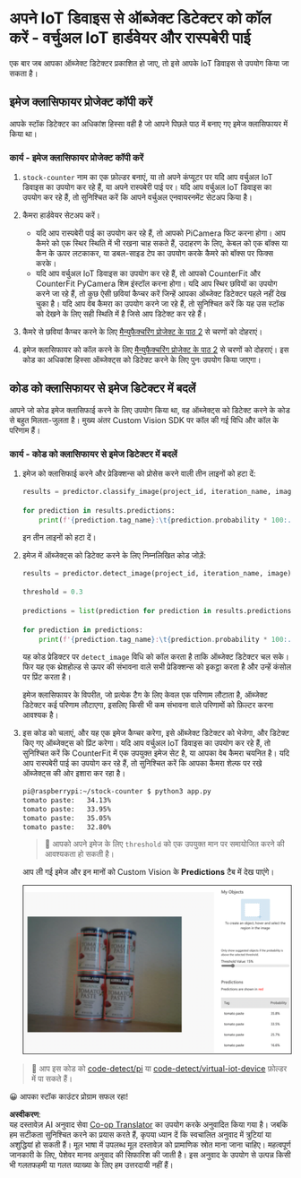<!--
CO_OP_TRANSLATOR_METADATA:
{
  "original_hash": "a3fdfec1d1e2cb645ea11c2930b51299",
  "translation_date": "2025-08-25T16:19:59+00:00",
  "source_file": "5-retail/lessons/2-check-stock-device/single-board-computer-object-detector.md",
  "language_code": "hi"
}
-->
# अपने IoT डिवाइस से ऑब्जेक्ट डिटेक्टर को कॉल करें - वर्चुअल IoT हार्डवेयर और रास्पबेरी पाई

एक बार जब आपका ऑब्जेक्ट डिटेक्टर प्रकाशित हो जाए, तो इसे आपके IoT डिवाइस से उपयोग किया जा सकता है।

## इमेज क्लासिफायर प्रोजेक्ट कॉपी करें

आपके स्टॉक डिटेक्टर का अधिकांश हिस्सा वही है जो आपने पिछले पाठ में बनाए गए इमेज क्लासिफायर में किया था।

### कार्य - इमेज क्लासिफायर प्रोजेक्ट कॉपी करें

1. `stock-counter` नाम का एक फ़ोल्डर बनाएं, या तो अपने कंप्यूटर पर यदि आप वर्चुअल IoT डिवाइस का उपयोग कर रहे हैं, या अपने रास्पबेरी पाई पर। यदि आप वर्चुअल IoT डिवाइस का उपयोग कर रहे हैं, तो सुनिश्चित करें कि आपने वर्चुअल एनवायरनमेंट सेटअप किया है।

1. कैमरा हार्डवेयर सेटअप करें।

    * यदि आप रास्पबेरी पाई का उपयोग कर रहे हैं, तो आपको PiCamera फिट करना होगा। आप कैमरे को एक स्थिर स्थिति में भी रखना चाह सकते हैं, उदाहरण के लिए, केबल को एक बॉक्स या कैन के ऊपर लटकाकर, या डबल-साइड टेप का उपयोग करके कैमरे को बॉक्स पर फिक्स करके।
    * यदि आप वर्चुअल IoT डिवाइस का उपयोग कर रहे हैं, तो आपको CounterFit और CounterFit PyCamera शिम इंस्टॉल करना होगा। यदि आप स्थिर छवियों का उपयोग करने जा रहे हैं, तो कुछ ऐसी छवियां कैप्चर करें जिन्हें आपका ऑब्जेक्ट डिटेक्टर पहले नहीं देख चुका है। यदि आप वेब कैमरा का उपयोग करने जा रहे हैं, तो सुनिश्चित करें कि यह उस स्टॉक को देखने के लिए सही स्थिति में है जिसे आप डिटेक्ट कर रहे हैं।

1. कैमरे से छवियां कैप्चर करने के लिए [मैन्युफैक्चरिंग प्रोजेक्ट के पाठ 2](../../../4-manufacturing/lessons/2-check-fruit-from-device/README.md#task---capture-an-image-using-an-iot-device) से चरणों को दोहराएं।

1. इमेज क्लासिफायर को कॉल करने के लिए [मैन्युफैक्चरिंग प्रोजेक्ट के पाठ 2](../../../4-manufacturing/lessons/2-check-fruit-from-device/README.md#task---classify-images-from-your-iot-device) से चरणों को दोहराएं। इस कोड का अधिकांश हिस्सा ऑब्जेक्ट्स को डिटेक्ट करने के लिए पुनः उपयोग किया जाएगा।

## कोड को क्लासिफायर से इमेज डिटेक्टर में बदलें

आपने जो कोड इमेज क्लासिफाई करने के लिए उपयोग किया था, वह ऑब्जेक्ट्स को डिटेक्ट करने के कोड से बहुत मिलता-जुलता है। मुख्य अंतर Custom Vision SDK पर कॉल की गई विधि और कॉल के परिणाम हैं।

### कार्य - कोड को क्लासिफायर से इमेज डिटेक्टर में बदलें

1. इमेज को क्लासिफाई करने और प्रेडिक्शन्स को प्रोसेस करने वाली तीन लाइनों को हटा दें:

    ```python
    results = predictor.classify_image(project_id, iteration_name, image)
    
    for prediction in results.predictions:
        print(f'{prediction.tag_name}:\t{prediction.probability * 100:.2f}%')
    ```

    इन तीन लाइनों को हटा दें।

1. इमेज में ऑब्जेक्ट्स को डिटेक्ट करने के लिए निम्नलिखित कोड जोड़ें:

    ```python
    results = predictor.detect_image(project_id, iteration_name, image)

    threshold = 0.3
    
    predictions = list(prediction for prediction in results.predictions if prediction.probability > threshold)
    
    for prediction in predictions:
        print(f'{prediction.tag_name}:\t{prediction.probability * 100:.2f}%')
    ```

    यह कोड प्रेडिक्टर पर `detect_image` विधि को कॉल करता है ताकि ऑब्जेक्ट डिटेक्टर चल सके। फिर यह एक थ्रेशहोल्ड से ऊपर की संभावना वाले सभी प्रेडिक्शन्स को इकट्ठा करता है और उन्हें कंसोल पर प्रिंट करता है।

    इमेज क्लासिफायर के विपरीत, जो प्रत्येक टैग के लिए केवल एक परिणाम लौटाता है, ऑब्जेक्ट डिटेक्टर कई परिणाम लौटाएगा, इसलिए किसी भी कम संभावना वाले परिणामों को फ़िल्टर करना आवश्यक है।

1. इस कोड को चलाएं, और यह एक इमेज कैप्चर करेगा, इसे ऑब्जेक्ट डिटेक्टर को भेजेगा, और डिटेक्ट किए गए ऑब्जेक्ट्स को प्रिंट करेगा। यदि आप वर्चुअल IoT डिवाइस का उपयोग कर रहे हैं, तो सुनिश्चित करें कि CounterFit में एक उपयुक्त इमेज सेट है, या आपका वेब कैमरा चयनित है। यदि आप रास्पबेरी पाई का उपयोग कर रहे हैं, तो सुनिश्चित करें कि आपका कैमरा शेल्फ पर रखे ऑब्जेक्ट्स की ओर इशारा कर रहा है।

    ```output
    pi@raspberrypi:~/stock-counter $ python3 app.py 
    tomato paste:   34.13%
    tomato paste:   33.95%
    tomato paste:   35.05%
    tomato paste:   32.80%
    ```

    > 💁 आपको अपने इमेज के लिए `threshold` को एक उपयुक्त मान पर समायोजित करने की आवश्यकता हो सकती है।

    आप ली गई इमेज और इन मानों को Custom Vision के **Predictions** टैब में देख पाएंगे।

    ![शेल्फ पर रखे टमाटर पेस्ट के 4 कैन, जिनके लिए 4 डिटेक्शन्स के प्रेडिक्शन्स 35.8%, 33.5%, 25.7% और 16.6% हैं](../../../../../translated_images/custom-vision-stock-prediction.942266ab1bcca3410ecdf23643b9f5f570cfab2345235074e24c51f285777613.hi.png)

> 💁 आप इस कोड को [code-detect/pi](../../../../../5-retail/lessons/2-check-stock-device/code-detect/pi) या [code-detect/virtual-iot-device](../../../../../5-retail/lessons/2-check-stock-device/code-detect/virtual-iot-device) फ़ोल्डर में पा सकते हैं।

😀 आपका स्टॉक काउंटर प्रोग्राम सफल रहा!

**अस्वीकरण**:  
यह दस्तावेज़ AI अनुवाद सेवा [Co-op Translator](https://github.com/Azure/co-op-translator) का उपयोग करके अनुवादित किया गया है। जबकि हम सटीकता सुनिश्चित करने का प्रयास करते हैं, कृपया ध्यान दें कि स्वचालित अनुवाद में त्रुटियां या अशुद्धियां हो सकती हैं। मूल भाषा में उपलब्ध मूल दस्तावेज़ को प्रामाणिक स्रोत माना जाना चाहिए। महत्वपूर्ण जानकारी के लिए, पेशेवर मानव अनुवाद की सिफारिश की जाती है। इस अनुवाद के उपयोग से उत्पन्न किसी भी गलतफहमी या गलत व्याख्या के लिए हम उत्तरदायी नहीं हैं।